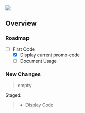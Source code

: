 <img src="https://img.shields.io/badge/License-MIT-orange">

<br>

## Overview

### Roadmap
- [ ] First Code
    - [x] Display current promo-code
    - [ ] Document Usage

### New Changes
> empty

Staged:
> + Display Code

